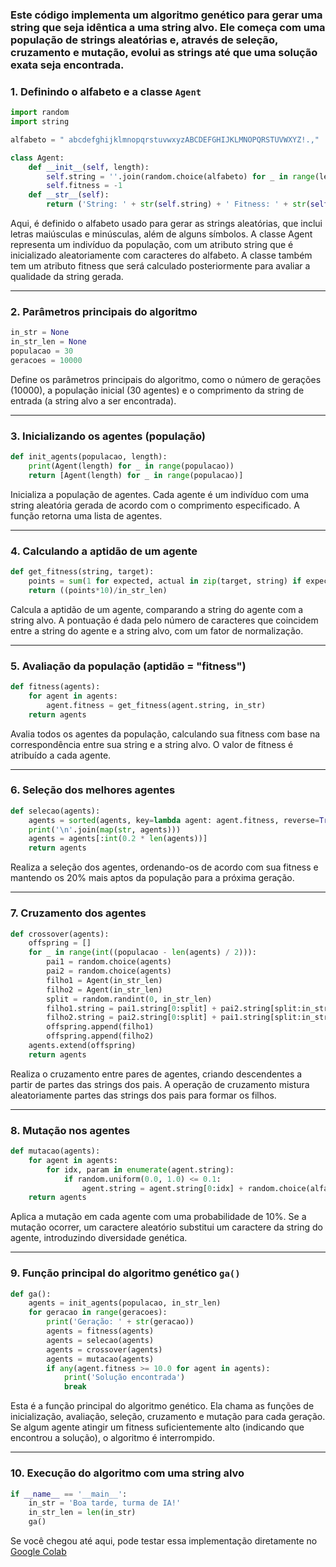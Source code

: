 ### Este código implementa um **algoritmo genético** para gerar uma string que seja idêntica a uma string alvo. Ele começa com uma população de strings aleatórias e, através de seleção, cruzamento e mutação, evolui as strings até que uma solução exata seja encontrada.

### 1. Definindo o alfabeto e a classe `Agent`
```python
import random
import string

alfabeto = " abcdefghijklmnopqrstuvwxyzABCDEFGHIJKLMNOPQRSTUVWXYZ!.,"

class Agent:
    def __init__(self, length):
        self.string = ''.join(random.choice(alfabeto) for _ in range(length))
        self.fitness = -1
    def __str__(self):
        return ('String: ' + str(self.string) + ' Fitness: ' + str(self.fitness))
```
Aqui, é definido o alfabeto usado para gerar as strings aleatórias, que inclui letras maiúsculas e minúsculas, além de alguns símbolos. A classe Agent representa um indivíduo da população, com um atributo string que é inicializado aleatoriamente com caracteres do alfabeto. A classe também tem um atributo fitness que será calculado posteriormente para avaliar a qualidade da string gerada.

---

### 2. Parâmetros principais do algoritmo
```python
in_str = None
in_str_len = None
populacao = 30
geracoes = 10000
```
Define os parâmetros principais do algoritmo, como o número de gerações (10000), a população inicial (30 agentes) e o comprimento da string de entrada (a string alvo a ser encontrada).

---
### 3. Inicializando os agentes (população)
```python
def init_agents(populacao, length):
    print(Agent(length) for _ in range(populacao))
    return [Agent(length) for _ in range(populacao)]
```
Inicializa a população de agentes. Cada agente é um indivíduo com uma string aleatória gerada de acordo com o comprimento especificado. A função retorna uma lista de agentes.

---
### 4. Calculando a aptidão de um agente
```python
def get_fitness(string, target):
    points = sum(1 for expected, actual in zip(target, string) if expected == actual)
    return ((points*10)/in_str_len)
```
Calcula a aptidão de um agente, comparando a string do agente com a string alvo. A pontuação é dada pelo número de caracteres que coincidem entre a string do agente e a string alvo, com um fator de normalização.

---
### 5. Avaliação da população (aptidão = "fitness")
```python
def fitness(agents):
    for agent in agents:
        agent.fitness = get_fitness(agent.string, in_str)
    return agents
```
Avalia todos os agentes da população, calculando sua fitness com base na correspondência entre sua string e a string alvo. O valor de fitness é atribuído a cada agente.

---
### 6. Seleção dos melhores agentes
```python
def selecao(agents):
    agents = sorted(agents, key=lambda agent: agent.fitness, reverse=True)
    print('\n'.join(map(str, agents)))
    agents = agents[:int(0.2 * len(agents))]
    return agents
```
Realiza a seleção dos agentes, ordenando-os de acordo com sua fitness e mantendo os 20% mais aptos da população para a próxima geração.

---
### 7. Cruzamento dos agentes
```python
def crossover(agents):
    offspring = []
    for _ in range(int((populacao - len(agents) / 2))):
        pai1 = random.choice(agents)
        pai2 = random.choice(agents)
        filho1 = Agent(in_str_len)
        filho2 = Agent(in_str_len)
        split = random.randint(0, in_str_len)
        filho1.string = pai1.string[0:split] + pai2.string[split:in_str_len]
        filho2.string = pai2.string[0:split] + pai1.string[split:in_str_len]
        offspring.append(filho1)
        offspring.append(filho2)
    agents.extend(offspring)
    return agents
```
Realiza o cruzamento entre pares de agentes, criando descendentes a partir de partes das strings dos pais. A operação de cruzamento mistura aleatoriamente partes das strings dos pais para formar os filhos.

---
### 8. Mutação nos agentes
```python
def mutacao(agents):
    for agent in agents:
        for idx, param in enumerate(agent.string):
            if random.uniform(0.0, 1.0) <= 0.1:
                agent.string = agent.string[0:idx] + random.choice(alfabeto) + agent.string[idx+1:in_str_len]
    return agents
```
Aplica a mutação em cada agente com uma probabilidade de 10%. Se a mutação ocorrer, um caractere aleatório substitui um caractere da string do agente, introduzindo diversidade genética.

---

### 9. Função principal do algoritmo genético `ga()`
```python
def ga():
    agents = init_agents(populacao, in_str_len)
    for geracao in range(geracoes):
        print('Geração: ' + str(geracao))
        agents = fitness(agents)
        agents = selecao(agents)
        agents = crossover(agents)
        agents = mutacao(agents)
        if any(agent.fitness >= 10.0 for agent in agents):
            print('Solução encontrada')
            break
```
Esta é a função principal do algoritmo genético. Ela chama as funções de inicialização, avaliação, seleção, cruzamento e mutação para cada geração. Se algum agente atingir um fitness suficientemente alto (indicando que encontrou a solução), o algoritmo é interrompido.

---
### 10. Execução do algoritmo com uma string alvo
```python
if __name__ == '__main__':
    in_str = 'Boa tarde, turma de IA!'
    in_str_len = len(in_str)
    ga()
```

Se você chegou até aqui, pode testar essa implementação diretamente no [Google Colab](https://colab.research.google.com/drive/1Swfo0E4IUXoHBbH06Pf5UgxG9duQb0zt?usp=sharing)
